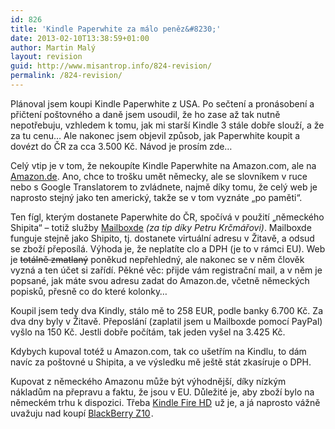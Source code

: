 ```yaml
---
id: 826
title: 'Kindle Paperwhite za málo peněz&#8230;'
date: 2013-02-10T13:38:59+01:00
author: Martin Malý
layout: revision
guid: http://www.misantrop.info/824-revision/
permalink: /824-revision/
---
```

Plánoval jsem koupi Kindle Paperwhite z USA. Po sečtení a pronásobení a přičtení poštovného a daně jsem usoudil, že ho zase až tak nutně nepotřebuju, vzhledem k tomu, jak mi starší Kindle 3 stále dobře slouží, a že za tu cenu&#8230; Ale nakonec jsem objevil způsob, jak Paperwhite koupit a dovézt do ČR za cca 3.500 Kč. Návod je prosím zde&#8230;

<!--more-->

Celý vtip je v tom, že nekoupíte Kindle Paperwhite na Amazon.com, ale na [Amazon.de](http://www.amazon.de/gp/product/B007OZO03M/ref=as_li_ss_tl?ie=UTF8&camp=1638&creative=19454&creativeASIN=B007OZO03M&linkCode=as2&tag=kindlecat-21). Ano, chce to trošku umět německy, ale se slovníkem v ruce nebo s Google Translatorem to zvládnete, najmě díky tomu, že celý web je naprosto stejný jako ten americký, takže se v tom vyznáte &#8222;po paměti&#8220;.

<div style="float: right;">
  <a href="http://www.amazon.de/gp/product/B007OZO03M/ref=as_li_ss_il?ie=UTF8&camp=1638&creative=19454&creativeASIN=B007OZO03M&linkCode=as2&tag=kindlecat-21"><img alt="" src="http://ws.assoc-amazon.de/widgets/q?_encoding=UTF8&ASIN=B007OZO03M&Format=_SL160_&ID=AsinImage&MarketPlace=DE&ServiceVersion=20070822&WS=1&tag=kindlecat-21" border="0" /></a><img style="border: none !important; margin: 0px !important;" alt="" src="http://www.assoc-amazon.de/e/ir?t=kindlecat-21&l=as2&o=3&a=B007OZO03M" width="1" height="1" border="0" />
</div>

Ten fígl, kterým dostanete Paperwhite do ČR, spočívá v použití &#8222;německého Shipita&#8220; &#8211; totiž služby [Mailboxde](http://www.mailboxde.cz/) _(za tip díky Petru Krčmářovi)_. Mailboxde funguje stejně jako Shipito, tj. dostanete virtuální adresu v Žitavě, a odsud se zboží přeposílá. Výhoda je, že neplatíte clo a DPH (je to v rámci EU). Web je <del>totálně zmatlaný</del> poněkud nepřehledný, ale nakonec se v něm člověk vyzná a ten účet si zařídí. Pěkné věc: přijde vám registrační mail, a v něm je popsané, jak máte svou adresu zadat do Amazon.de, včetně německých popisků, přesně co do které kolonky&#8230;

Koupil jsem tedy dva Kindly, stálo mě to 258 EUR, podle banky 6.700 Kč. Za dva dny byly v Žitavě. Přeposlání (zaplatil jsem u Mailboxde pomocí PayPal) vyšlo na 150 Kč. Jestli dobře počítám, tak jeden vyšel na 3.425 Kč.

Kdybych kupoval totéž u Amazon.com, tak co ušetřím na Kindlu, to dám navíc za poštovné u Shipita, a ve výsledku mě ještě stát zkasíruje o DPH.

Kupovat z německého Amazonu může být výhodnější, díky nízkým nákladům na přepravu a faktu, že jsou v EU. Důležité je, aby zboží bylo na německém trhu k dispozici. Třeba [Kindle Fire HD](http://www.amazon.de/gp/product/B008UAAE44/ref=as_li_ss_tl?ie=UTF8&camp=1638&creative=19454&creativeASIN=B008UAAE44&linkCode=as2&tag=kindlecat-21)<img style="border: none !important; margin: 0px !important;" alt="" src="http://www.assoc-amazon.de/e/ir?t=kindlecat-21&l=as2&o=3&a=B008UAAE44" width="1" height="1" border="0" /> už je, a já naprosto vážně uvažuju nad koupí [BlackBerry Z10](http://www.amazon.de/gp/product/B00B2OU3YQ/ref=as_li_ss_tl?ie=UTF8&camp=1638&creative=19454&creativeASIN=B00B2OU3YQ&linkCode=as2&tag=kindlecat-21)<img style="border: none !important; margin: 0px !important;" alt="" src="http://www.assoc-amazon.de/e/ir?t=kindlecat-21&l=as2&o=3&a=B00B2OU3YQ" width="1" height="1" border="0" />.